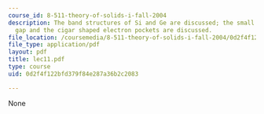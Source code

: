 ```yaml
---
course_id: 8-511-theory-of-solids-i-fall-2004
description: The band structures of Si and Ge are discussed; the small indirect band
  gap and the cigar shaped electron pockets are discussed.
file_location: /coursemedia/8-511-theory-of-solids-i-fall-2004/0d2f4f122bfd379f84e287a36b2c2083_lec11.pdf
file_type: application/pdf
layout: pdf
title: lec11.pdf
type: course
uid: 0d2f4f122bfd379f84e287a36b2c2083

---
```

None